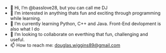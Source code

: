 - 👋 Hi, I’m @basslove28, but you can call me DJ
- 👀 I’m interested in anything thats fun and exciting through programming while learning.
- 🌱 I’m currently learning Python, C++ and Java. Front-End devlopment is also what I do
- 💞️ I’m looking to collaborate on everthing that fun, challenging and useful.
- 📫 How to reach me: douglas.wiggins89@gmail.com

<!---
basslove28/basslove28 is a ✨ special ✨ repository because its `README.md` (this file) appears on your GitHub profile.
You can click the Preview link to take a look at your changes.
--->
